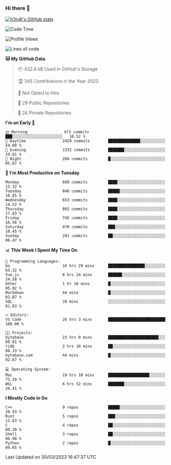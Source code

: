 ### Hi there 👋

[![h3n4l's GitHub stats](https://github-readme-stats.vercel.app/api?username=h3n4l&count_private=true&show_icons=true&theme=radical)](https://github.com/h3n4l/github-readme-stats)

<!--START_SECTION:waka-->
![Code Time](http://img.shields.io/badge/Code%20Time-1%2C090%20hrs%2011%20mins-blue)

![Profile Views](http://img.shields.io/badge/Profile%20Views-0-blue)

![Lines of code](https://img.shields.io/badge/From%20Hello%20World%20I%27ve%20Written-2.7%20million%20lines%20of%20code-blue)

**🐱 My GitHub Data** 

> 📦 432.6 kB Used in GitHub's Storage 
 > 
> 🏆 345 Contributions in the Year 2023
 > 
> 🚫 Not Opted to Hire
 > 
> 📜 29 Public Repositories 
 > 
> 🔑 24 Private Repositories 
 > 
**I'm an Early 🐤** 

```text
🌞 Morning                473 commits         ███░░░░░░░░░░░░░░░░░░░░░░   10.52 % 
🌆 Daytime                2429 commits        ██████████████░░░░░░░░░░░   54.00 % 
🌃 Evening                1332 commits        ███████░░░░░░░░░░░░░░░░░░   29.61 % 
🌙 Night                  264 commits         █░░░░░░░░░░░░░░░░░░░░░░░░   05.87 % 
```
📅 **I'm Most Productive on Tuesday** 

```text
Monday                   689 commits         ████░░░░░░░░░░░░░░░░░░░░░   15.32 % 
Tuesday                  848 commits         █████░░░░░░░░░░░░░░░░░░░░   18.85 % 
Wednesday                653 commits         ████░░░░░░░░░░░░░░░░░░░░░   14.52 % 
Thursday                 802 commits         ████░░░░░░░░░░░░░░░░░░░░░   17.83 % 
Friday                   745 commits         ████░░░░░░░░░░░░░░░░░░░░░   16.56 % 
Saturday                 470 commits         ███░░░░░░░░░░░░░░░░░░░░░░   10.45 % 
Sunday                   291 commits         ██░░░░░░░░░░░░░░░░░░░░░░░   06.47 % 
```


📊 **This Week I Spent My Time On** 

```text
💬 Programming Languages: 
Go                       16 hrs 29 mins      ████████████████░░░░░░░░░   63.32 % 
Vue.js                   6 hrs 24 mins       ██████░░░░░░░░░░░░░░░░░░░   24.58 % 
Other                    1 hr 18 mins        █░░░░░░░░░░░░░░░░░░░░░░░░   05.02 % 
Markdown                 44 mins             █░░░░░░░░░░░░░░░░░░░░░░░░   02.87 % 
SQL                      28 mins             ░░░░░░░░░░░░░░░░░░░░░░░░░   01.83 % 

🔥 Editors: 
VS Code                  26 hrs 3 mins       █████████████████████████   100.00 % 

🐱‍💻 Projects: 
bytebase                 23 hrs 8 mins       ██████████████████████░░░   88.81 % 
tidb                     2 hrs 10 mins       ██░░░░░░░░░░░░░░░░░░░░░░░   08.33 % 
bytebase.com             44 mins             █░░░░░░░░░░░░░░░░░░░░░░░░   02.87 % 

💻 Operating System: 
Mac                      19 hrs 10 mins      ██████████████████░░░░░░░   73.59 % 
WSL                      6 hrs 52 mins       ███████░░░░░░░░░░░░░░░░░░   26.41 % 
```

**I Mostly Code in Go** 

```text
C++                      9 repos             █████░░░░░░░░░░░░░░░░░░░░   20.93 % 
Rust                     5 repos             ███░░░░░░░░░░░░░░░░░░░░░░   11.63 % 
C                        4 repos             ██░░░░░░░░░░░░░░░░░░░░░░░   09.30 % 
Shell                    3 repos             ██░░░░░░░░░░░░░░░░░░░░░░░   06.98 % 
Python                   2 repos             █░░░░░░░░░░░░░░░░░░░░░░░░   04.65 % 
```




 Last Updated on 30/03/2023 16:47:37 UTC
<!--END_SECTION:waka-->

